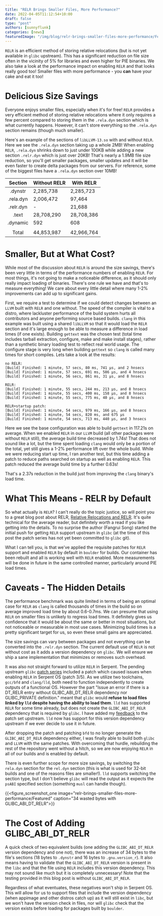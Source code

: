 ```yaml
---
title: "RELR Brings Smaller Files, More Performance?"
date: 2022-04-05T11:12:54+10:00
draft: false
type: "post"
authors: [sunnyflunk]
categories: [news]
featuredImage: "/img/blog/relr-brings-smaller-files-more-performance/Featured.webp"
---
```


`RELR` is an efficient method of storing relative relocations (but is not yet available in `glibc` upstream). This has a
significant reduction on file size often in the vicinity of 5% for libraries and even higher for PIE binaries. We also
take a look at the performance impact on enabling `RELR` and that looks really good too! Smaller files with more
performance - you **can** have your cake and eat it too!

<!--more-->

# Delicious Size Savings

Everyone enjoys smaller files, especially when it's for free! `RELR` provides a very efficient method of storing
relative relocations where it only requires a few percent compared to storing them in the `.rela.dyn` section which is
what currently happens. However, it can't store everything so the `.rela.dyn` section remains (though much smaller).

Here's an example of the sections of `libLLVM-13.so` with and without `RELR`. Here we see the `.rela.dyn` section taking
up a whole 2MB! When enabling `RELR`, `.rela.dyn` shrinks down to just under 100KB while adding a new section
`.relr.dyn` which is just over 20KB! That's nearly a 1.9MB file size reduction, so you'll get smaller packages, smaller
updates and it will be even faster to create delta packages from our servers. For reference, some of the biggest files
have a `.rela.dyn` section over 10MB!

| Section   | Without RELR | With RELR  |
|:---------:|--------------|------------|
| .dynstr   |  2,285,738   |  2,285,723 |
| .rela.dyn |  2,006,472   |    97,464  |
| .relr.dyn |      -       |    21,688  |
| .text     | 28,708,290   | 28,708,386 |
| .dynamic  |      592     |      608   |
|           |              |            |
| Total     | 44,853,987   | 42,966,764 |

# Smaller, But at What Cost?

While most of the discussion about `RELR` is around the size savings, there's been very little in terms of the
performance numbers of enabling `RELR`. For most things, it's not going to make a noticeable difference, as it should
only really impact loading of binaries. There's one rule we have and that's to measure everything! We care about every
little detail where many 1-2% improvements can add up to significant gains.

First, we require a test to determine if we could detect changes between an `LLVM` built with `RELR` and one without.
The speed of the compiler is vital to a distro, where lackluster performance of the build system hurts all contributors
and anyone performing source based builds. `clang` in this example was built using a shared `libLLVM` so that it would
load the `RELR` section and it's large enough to be able to measure a difference in load times (if one exists). Building
`gettext` was the chosen test (total time includes tarball extraction, configure, make and make install stages), rather
than a synthetic binary loading test to reflect real world usage. The configure stage is very long when building
`gettext` so `clang` is called many times for short compiles. Lets take a look at the results:

```
no RELR:
[Build] Finished: 1 minute, 57 secs, 80 ms, 741 μs, and 2 hnsecs
[Build] Finished: 1 minute, 57 secs, 691 ms, 586 μs, and 4 hnsecs
[Build] Finished: 1 minute, 56 secs, 861 ms, 31 μs, and 8 hnsecs

RELR:
[Build] Finished: 1 minute, 55 secs, 244 ms, 213 μs, and 8 hnsecs
[Build] Finished: 1 minute, 55 secs, 400 ms, 158 μs, and 8 hnsecs
[Build] Finished: 1 minute, 55 secs, 775 ms, 40 μs, and 8 hnsecs

RELR+startup patch:
[Build] Finished: 1 minute, 54 secs, 979 ms, 166 μs, and 8 hnsecs
[Build] Finished: 1 minute, 54 secs, 820 ms, and 675 μs
[Build] Finished: 1 minute, 54 secs, 713 ms, 440 μs, and 3 hnsecs
```

Here we see the base configuration was able to build `gettext` in 117.21s on average. When we enabled `RELR` in our
`LLVM` build (all other packages were without `RELR` still), the average build time decreased by 1.74s! That does not
sound like a lot, but the time spent loading `clang` would only be a portion of the total, yet still gives a 1-2%
performance lift over the whole build. While we were reducing start up time, I ran another test, but this time adding a
patch to reduce paths searched on startup as well as enabling `RELR`. This patch reduced the average build time by a
further 0.63s!

That's a 2.37s reduction in the build just from improving the `clang` binary's load time.

# What This Means - RELR by Default

So what actually is `RELR`? I can't really do the topic justice, so will point you to a great blog post about RELR,
[Relative Relocations and RELR](https://maskray.me/blog/2021-10-31-relative-relocations-and-relr). It's quite technical
for the average reader, but definitely worth a read if you like getting into the details. To no surprise the author
(Fangrui Song) started the initial push for getting `RELR` support upstream in `glibc` (at the time of this post the
patch series has not yet been committed to `glibc` git).

What I can tell you, is that we've applied the requisite patches for `RELR` support and enabled `RELR` by default in
`boulder` for builds. Our container has been rebuilt and all is working well with `RELR` enabled. More measurements will
be done in future in the same controlled manner, particularly around PIE load times.

# Caveats - The Hidden Details

The performance benchmark was quite limited in terms of being an optimal case for `RELR` as `clang` is called thousands
of times in the build so on average improved load time by about 0.6-0.7ms. We can presume that using `RELR` on smaller
files is unlikely to regress load times. It definitely gives us confidence that it would be about the same or better in
most situations, but not noticeable or measurable in most use cases. Minimizing build times is a pretty significant
target for us, so even these small gains are appreciated.

The size savings can vary between packages and not everything can be converted into the `.relr.dyn` section. The current
default use of `RELR` is not without cost as it adds a version dependency on `glibc`. We will ensure we ship a sane
implementation that minimizes or removes such overhead.

It was also not straight forward to utilize `RELR` in Serpent. The pending upstream `glibc`
[patch series](https://sourceware.org/pipermail/libc-alpha/2022-February/136290.html) included a patch which caused
issues when enabling `RELR` in Serpent OS (patch 3/5). As we utilize two toolchains, `gcc/bfd` and `clang/lld`, both
need to function independently to create outputs of a functional OS. However the part "Issue an error if there is a
DT_RELR entry without GLIBC_ABI_DT_RELR dependency nor GLIBC_PRIVATE definition." meant that `glibc` would **refuse to
load files linked by `lld` despite having the ability to load them**. `lld` has supported `RELR` for some time already,
but does not create the `GLIBC_ABI_DT_RELR` dependency that is required by `glibc`. I have added my
[feedback](https://sourceware.org/pipermail/libc-alpha/2022-March/136773.html) to the patch set upstream. `lld` now has
support for this version dependency upstream if we ever decide to use it in future.

After dropping the patch and patching `bfd` to no longer generate the `GLIBC_ABI_DT_RELR` dependency either, I was
finally able to build both `glibc` and `LLVM` with the same patches. With overcoming that hurdle, rebuilding the rest of
the repository went without a hitch, so we are now enjoying `RELR` in all of our builds and is enabled by default.

There is even further scope for more size savings, by switching the `rela.dyn` section for the `rel.dyn` section (this
is what is used for 32-bit builds and one of the reasons files are smaller!). `lld` supports switching the section type,
but I don't believe `glibc` will read the output as it expects the `psABI` specified section (something `musl` can
handle though).

{{<figure_screenshot_one image="relr-brings-smaller-files-more-performance/Featured" caption="34 wasted bytes with GLIBC_ABI_DT_RELR">}}

# The Cost of Adding GLIBC_ABI_DT_RELR

A quick check of two equivalent builds (one adding the `GLIBC_ABI_DT_RELR` version dependency and one not), there was an
increase of 34 bytes to the file's sections (18 bytes to `.dynstr` and 16 bytes to `.gnu.version_r`). It also means
having to validate that the `GLIBC_ABI_DT_RELR` version is present in the `libc` and that the file using `RELR` includes
this version dependency. This may not sound like much but it is completely unnecessary! Note that the testing provided
in this blog post is without `GLIBC_ABI_DT_RELR`.

Regardless of what eventuates, these negatives won't ship in Serpent OS. This will allow for us to support files that
include the version dependency (when appimage and other distros catch up) as it will still exist in `libc`, but we won't
have the version check in files, nor will `glibc` check that the version exists before loading for packages built by
`boulder`.
